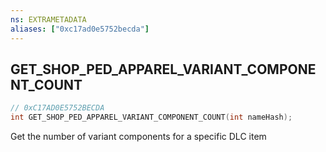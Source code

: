 ```yaml
---
ns: EXTRAMETADATA
aliases: ["0xc17ad0e5752becda"]
---
```

## GET_SHOP_PED_APPAREL_VARIANT_COMPONENT_COUNT

```c
// 0xC17AD0E5752BECDA
int GET_SHOP_PED_APPAREL_VARIANT_COMPONENT_COUNT(int nameHash);
```

Get the number of variant components for a specific DLC item

